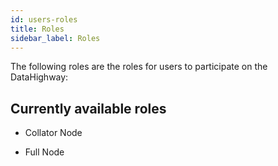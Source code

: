 ```yaml
---
id: users-roles
title: Roles
sidebar_label: Roles
---
```


The following roles are the roles for users to participate on the DataHighway:

## Currently available roles

* Collator Node

* Full Node
